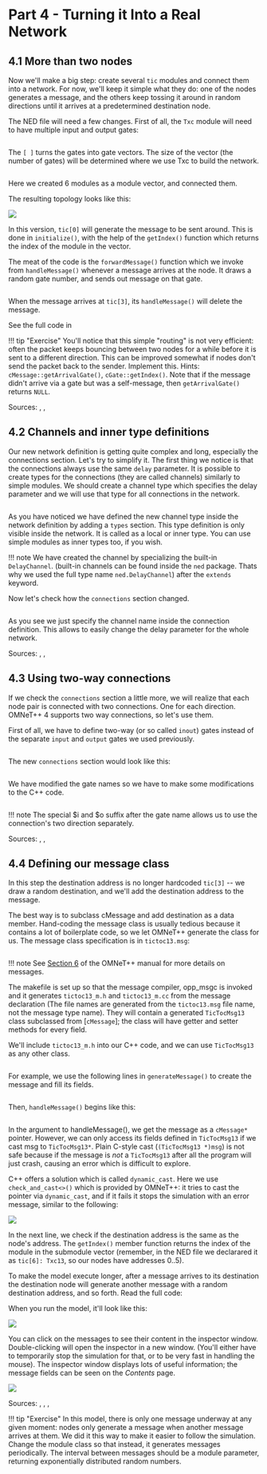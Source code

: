 # Part 4 - Turning it Into a Real Network

## 4.1 More than two nodes

Now we'll make a big step: create several `tic` modules and connect
them into a network. For now, we'll keep it simple what they do:
one of the nodes generates a message, and the others keep tossing
it around in random directions until it arrives at
a predetermined destination node.

The NED file will need a few changes. First of all, the `Txc` module will
need to have multiple input and output gates:

<pre class="snippet" src="../code/tictoc10.ned" from="simple Txc10" upto="output out\[\];\n}"></pre>

The `[ ]` turns the gates into gate vectors. The size of the vector
(the number of gates) will be determined where we use Txc to build
the network.

<pre class="snippet" src="../code/tictoc10.ned" from="network Tictoc10" upto="tic\[5\].out\+\+;\n}"></pre>

Here we created 6 modules as a module vector, and connected them.

The resulting topology looks like this:

<img src="../images/step10.png">

In this version, `tic[0]` will generate the message to be sent around.
This is done in `initialize()`, with the help of the `getIndex()` function which
returns the index of the module in the vector.

The meat of the code is the `forwardMessage()` function which we invoke
from `handleMessage()` whenever a message arrives at the node. It draws
a random gate number, and sends out message on that gate.

<pre class="snippet" src="../code/txc10.cc" from="void Txc10::forwardMessage" upto="k\);\n}"></pre>

When the message arrives at `tic[3]`, its `handleMessage()` will delete the message.

See the full code in <a srcfile="tutorials/tictoc/code/txc10.cc"></a>

!!! tip "Exercise"
    You'll notice that this simple "routing" is not very efficient:
    often the packet keeps bouncing between two nodes for a while before it is sent
    to a different direction. This can be improved somewhat if nodes don't send
    the packet back to the sender. Implement this. Hints: `cMessage::getArrivalGate()`,
    `cGate::getIndex()`. Note that if the message didn't arrive via a gate but was
    a self-message, then `getArrivalGate()` returns `NULL`.

Sources: <a srcfile="tutorials/tictoc/code/tictoc10.ned"></a>, <a srcfile="tutorials/tictoc/code/txc10.cc"></a>, <a srcfile="tutorials/tictoc/code/omnetpp.ini"></a>


## 4.2 Channels and inner type definitions

Our new network definition is getting quite complex and long, especially
the connections section. Let's try to simplify it. The first thing we
notice is that the connections always use the same `delay` parameter.
It is possible to create types for the connections (they are called channels)
similarly to simple modules. We should create a channel type which specifies the
delay parameter and we will use that type for all connections in the network.

<pre class="snippet" src="../code/tictoc11.ned" from="network Tictoc11" upto="submodules"></pre>

As you have noticed we have defined the new channel type inside the network definition
by adding a `types` section. This type definition is only visible inside the
network. It is called as a local or inner type. You can use simple modules as inner types
too, if you wish.

!!! note
    We have created the channel by specializing the built-in `DelayChannel`.
    (built-in channels can be found inside the `ned` package. Thats why we used
    the full type name `ned.DelayChannel`) after the `extends` keyword.

Now let's check how the `connections` section changed.

<pre class="snippet" src="../code/tictoc11.ned" from="connections:" upto="tic\[5\].out\+\+;\n}"></pre>

As you see we just specify the channel name inside the connection definition.
This allows to easily change the delay parameter for the whole network.

Sources: <a srcfile="tutorials/tictoc/code/tictoc11.ned"></a>, <a srcfile="tutorials/tictoc/code/txc11.cc"></a>, <a srcfile="tutorials/tictoc/code/omnetpp.ini"></a>


## 4.3 Using two-way connections

If we check the `connections` section a little more, we will realize that
each node pair is connected with two connections. One for each direction.
OMNeT++ 4 supports two way connections, so let's use them.

First of all, we have to define two-way (or so called `inout`) gates instead of the
separate `input` and `output` gates we used previously.

<pre class="snippet" src="../code/tictoc12.ned" from="simple Txc12" upto="declare two way connections\n}"></pre>

The new `connections` section would look like this:

<pre class="snippet" src="../code/tictoc12.ned" from="connections:" upto="tic\[5\].gate\+\+;\n}"></pre>

We have modified the gate names so we have to make some modifications to the
C++ code.

<pre class="snippet" src="../code/txc12.cc" from="void Txc12::forwardMessage" upto="k\);\n}"></pre>

!!! note
    The special $i and $o suffix after the gate name allows us to use the
    connection's two direction separately.

Sources: <a srcfile="tutorials/tictoc/code/tictoc12.ned"></a>, <a srcfile="tutorials/tictoc/code/txc12.cc"></a>, <a srcfile="tutorials/tictoc/code/omnetpp.ini"></a>


## 4.4 Defining our message class

In this step the destination address is no longer hardcoded `tic[3]` -- we draw a
random destination, and we'll add the destination address to the message.

The best way is to subclass cMessage and add destination as a data member.
Hand-coding the message class is usually tedious because it contains
a lot of boilerplate code, so we let OMNeT++ generate the class for us.
The message class specification is in `tictoc13.msg`:

<pre class="snippet" src="../code/tictoc13.msg" from="message TicTocMsg13" upto="}"></pre>

!!! note
    See <a href="https://doc.omnetpp.org/omnetpp/manual/#cha:msg-def" target="_blank">Section 6</a> of the OMNeT++ manual for more details on messages.

The makefile is set up so that the message compiler, opp_msgc is invoked
and it generates `tictoc13_m.h` and `tictoc13_m.cc` from the message declaration
(The file names are generated from the `tictoc13.msg` file name, not the message type name).
They will contain a generated `TicTocMsg13` class subclassed from [`cMessage`];
the class will have getter and setter methods for every field.

We'll include `tictoc13_m.h` into our C++ code, and we can use `TicTocMsg13` as
any other class.

<pre class="snippet" src="../code/txc13.cc" after="cMessage" upto="tictoc13_m.h"></pre>

For example, we use the following lines in `generateMessage()` to create the
message and fill its fields.

<pre class="snippet" src="../code/txc13.cc" from="TicTocMsg13 \*msg = new TicTocMsg13\(msgname\);" upto="return msg;"></pre>

Then, `handleMessage()` begins like this:

<pre class="snippet" src="../code/txc13.cc" from="void Txc13::handleMessage\(" upto="getDestination"></pre>

In the argument to handleMessage(), we get the message as a `cMessage*` pointer.
However, we can only access its fields defined in `TicTocMsg13` if we cast
msg to `TicTocMsg13*`. Plain C-style cast (`(TicTocMsg13 *)msg`)
is not safe because if the message is *not* a `TicTocMsg13` after all
the program will just crash, causing an error which is difficult to explore.

C++ offers a solution which is called `dynamic_cast`. Here we use `check_and_cast<>()`
which is provided by OMNeT++: it tries to cast the pointer via `dynamic_cast`,
and if it fails it stops the simulation with an error message, similar to the
following:

<img src="../images/step13e.png">

In the next line, we check if the destination address is the same as the
node's address. The `getIndex()` member function returns the index
of the module in the submodule vector (remember, in the NED file we
declarared it as `tic[6]: Txc13`, so our nodes have addresses 0..5).

To make the model execute longer, after a message arrives to its destination
the destination node will generate another message with a random destination
address, and so forth. Read the full code: <a srcfile="tutorials/tictoc/code/txc13.cc"></a>

When you run the model, it'll look like this:

<img src="../images/step13a.png">

You can click on the messages to see their content in the inspector window.
Double-clicking will open the inspector in a new window.
(You'll either have to temporarily stop the simulation for that,
or to be very fast in handling the mouse). The inspector window
displays lots of useful information; the message fields can be seen
on the *Contents* page.

<img src="../images/step13b.png">

Sources: <a srcfile="tutorials/tictoc/code/tictoc13.ned"></a>, <a srcfile="tutorials/tictoc/code/tictoc13.msg"></a>, <a srcfile="tutorials/tictoc/code/txc13.cc"></a>, <a srcfile="tutorials/tictoc/code/omnetpp.ini"></a>

!!! tip "Exercise"
    In this model, there is only one message underway at any
    given moment: nodes only generate a message when another message arrives
    at them. We did it this way to make it easier to follow the simulation.
    Change the module class so that instead, it generates messages periodically.
    The interval between messages should be a module parameter, returning
    exponentially distributed random numbers.

[cMessage]: https://omnetpp.org/doc/omnetpp/api/classomnetpp_1_1cMessage.html

